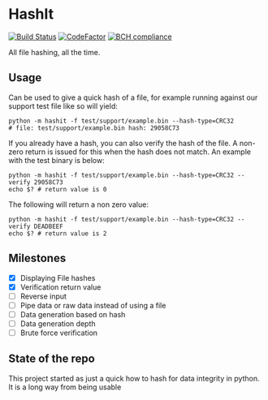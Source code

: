 # HashIt

[![Build Status](https://travis-ci.org/art-of-dom/hash-it.svg?branch=master)](https://travis-ci.org/art-of-dom/hash-it)
[![CodeFactor](https://www.codefactor.io/repository/github/art-of-dom/hash-it/badge)](https://www.codefactor.io/repository/github/art-of-dom/hash-it)
[![BCH compliance](https://bettercodehub.com/edge/badge/art-of-dom/hash-it?branch=master)](https://bettercodehub.com/)

All file hashing, all the time.

## Usage

Can be used to give a quick hash of a file, for example running against our
support test file like so will yield:

```shell
python -m hashit -f test/support/example.bin --hash-type=CRC32
# file: test/support/example.bin hash: 29058C73
```

If you already have a hash, you can also verify the hash of the file. A
non-zero return is issued for this when the hash does not match. An example
with the test binary is below:

```shell
python -m hashit -f test/support/example.bin --hash-type=CRC32 --verify 29058C73
echo $? # return value is 0
```

The following will return a non zero value:

```shell
python -m hashit -f test/support/example.bin --hash-type=CRC32 --verify DEADBEEF
echo $? # return value is 2
```

## Milestones

- [x] Displaying File hashes
- [x] Verification return value
- [ ] Reverse input
- [ ] Pipe data or raw data instead of using a file
- [ ] Data generation based on hash
- [ ] Data generation depth
- [ ] Brute force verification

## State of the repo

This project started as just a quick how to hash for data integrity in python.
It is a long way from being usable
